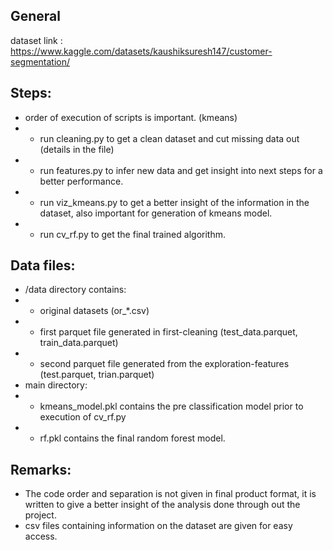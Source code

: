 ## General
dataset link : https://www.kaggle.com/datasets/kaushiksuresh147/customer-segmentation/
## Steps:
* order of execution of scripts is important. (kmeans)  
* * run cleaning.py to get a clean dataset and cut missing data out (details in the file)
* * run features.py to infer new data and get insight into next steps for a better performance.
* * run viz_kmeans.py to get a better insight of the information in the dataset, also important for generation of kmeans model. 
* * run cv_rf.py to get the final trained algorithm.
## Data files: 
  * /data directory contains:
  * *  original datasets (or_*.csv)
  * *  first parquet file generated in first-cleaning (test_data.parquet, train_data.parquet)
  * *  second parquet file generated from the exploration-features (test.parquet, trian.parquet)
  * main directory:
  * * kmeans_model.pkl contains the pre classification model prior to execution of cv_rf.py
  * * rf.pkl contains the final random forest model.
## Remarks:  
- The code order and separation is not given in final product format, it is written to give a better insight of the analysis done through out the project.
- csv files containing information on the dataset are given for easy access.

